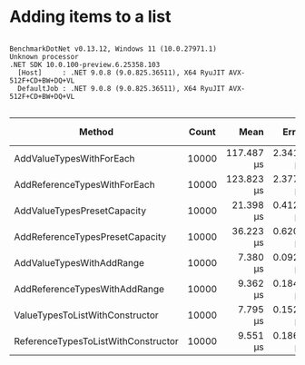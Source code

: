 # Adding items to a list





```

BenchmarkDotNet v0.13.12, Windows 11 (10.0.27971.1)
Unknown processor
.NET SDK 10.0.100-preview.6.25358.103
  [Host]     : .NET 9.0.8 (9.0.825.36511), X64 RyuJIT AVX-512F+CD+BW+DQ+VL
  DefaultJob : .NET 9.0.8 (9.0.825.36511), X64 RyuJIT AVX-512F+CD+BW+DQ+VL


```
| Method                              | Count | Mean       | Error     | StdDev    | Ratio | RatioSD | Gen0    | Gen1    | Gen2    | Allocated | Alloc Ratio |
|------------------------------------ |------ |-----------:|----------:|----------:|------:|--------:|--------:|--------:|--------:|----------:|------------:|
| AddValueTypesWithForEach            | 10000 | 117.487 μs | 2.3412 μs | 6.0850 μs |  1.00 |    0.00 | 41.6260 | 41.6260 | 41.6260 | 256.32 KB |        1.00 |
| AddReferenceTypesWithForEach        | 10000 | 123.823 μs | 2.3778 μs | 5.6971 μs |  1.05 |    0.08 | 41.6260 | 41.6260 | 41.6260 | 256.32 KB |        1.00 |
| AddValueTypesPresetCapacity         | 10000 |  21.398 μs | 0.4125 μs | 0.4413 μs |  0.19 |    0.01 | 18.4937 |  3.0823 |       - |  78.18 KB |        0.31 |
| AddReferenceTypesPresetCapacity     | 10000 |  36.223 μs | 0.6207 μs | 0.5806 μs |  0.31 |    0.02 | 18.4937 |  3.0518 |       - |  78.18 KB |        0.31 |
| AddValueTypesWithAddRange           | 10000 |   7.380 μs | 0.0925 μs | 0.0820 μs |  0.06 |    0.00 | 18.5165 |  3.0823 |       - |  78.18 KB |        0.31 |
| AddReferenceTypesWithAddRange       | 10000 |   9.362 μs | 0.1840 μs | 0.3364 μs |  0.08 |    0.00 | 18.5089 |  3.0823 |       - |  78.18 KB |        0.31 |
| ValueTypesToListWithConstructor     | 10000 |   7.795 μs | 0.1529 μs | 0.2380 μs |  0.07 |    0.00 | 18.5089 |  3.0823 |       - |  78.18 KB |        0.31 |
| ReferenceTypesToListWithConstructor | 10000 |   9.551 μs | 0.1868 μs | 0.2619 μs |  0.08 |    0.00 | 18.5089 |  3.0823 |       - |  78.18 KB |        0.31 |
